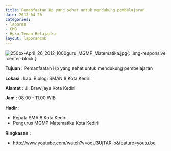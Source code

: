```yaml
---
title: Pemanfaatan Hp yang sehat untuk mendukung pembelajaran
date: 2012-04-26
categories:
- laporan
- CMB
- Hpku-Teman Belajarku
layout: laporancmb
---
```


![250px-April_26_2012_1000guru_MGMP_Matematika.jpg](/uploads/250px-April_26_2012_1000guru_MGMP_Matematika.jpg){: .img-responsive .center-block }	
	
**Tujuan** :	Pemanfaatan Hp yang sehat untuk mendukung pembelajaran
	
**Lokasi** :	Lab. Biologi SMAN 8 Kota Kediri
	
**Alamat** : 	Jl. Brawijaya Kota Kediri
	
**Jam** :	08.00 - 11.00 WIB
	
**Hadir** :	
*	Kepala SMA 8 Kota Kediri
*	Pengurus MGMP Matematika Kota Kediri

**Ringkasan** :	
*	http://www.youtube.com/watch?v=ooU3UjTAR-o&feature=youtu.be
